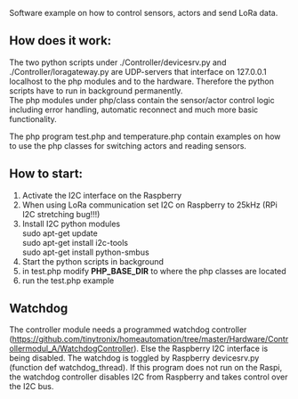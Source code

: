 Software example on how to control sensors, actors and send LoRa data. 

## How does it work:
The two python scripts under ./Controller/devicesrv.py and ./Controller/loragateway.py are UDP-servers that interface on 127.0.0.1 localhost to the php modules and to the hardware.
Therefore the python scripts have to run in background permanently.<br>
The php modules under php/class contain the sensor/actor control logic including error handling,
automatic reconnect and much more basic functionality.<br>

The php program test.php and temperature.php contain examples on how to use the php classes for switching actors and reading sensors.

## How to start:
1. Activate the I2C interface on the Raspberry
2. When using LoRa communication set I2C on Raspberry to 25kHz (RPi I2C stretching bug!!!)
3. Install I2C python modules<br>
  sudo apt-get update<br>
  sudo apt-get install i2c-tools<br>
  sudo apt-get install python-smbus<br>
4. Start the python scripts in background 
5. in test.php modify __PHP_BASE_DIR__ to where the php classes are located
6. run the test.php example

## Watchdog
The controller module needs a programmed watchdog controller (https://github.com/tinytronix/homeautomation/tree/master/Hardware/Controllermodul_A/WatchdogController). Else the Raspberry I2C interface is being disabled. The watchdog is toggled by Raspberry devicesrv.py (function def watchdog_thread). If this program does not run on the Raspi, the watchdog controller disables I2C from Raspberry and takes control over the I2C bus.
